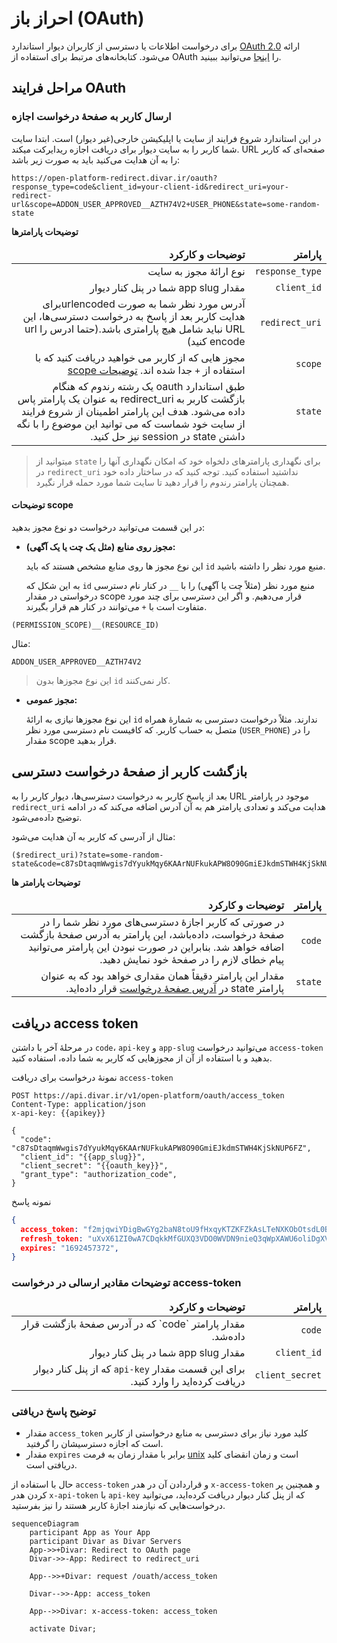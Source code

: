 # احراز باز (OAuth)

برای درخواست اطلاعات یا دسترسی از کاربران دیوار استاندارد [OAuth 2.0](https://oauth.net/2/) ارائه می‌شود. کتابخانه‌های مرتبط برای استفاده از OAuth را [اینجا](https://oauth.net/code/) می‌توانید ببینید.

## مراحل فرایند OAuth

### ارسال کاربر به صفحهٔ درخواست اجازه‌

در این استاندارد شروع فرایند از سایت یا اپلیکیشن خارجی(غیر دیوار) است.
ابتدا سایت شما کاربر را به سایت دیوار برای دریافت اجازه ریدایرکت میکند. URL صفحه‌ای که کاربر را به آن هدایت می‌کنید باید به صورت زیر باشد:

```
https://open-platform-redirect.divar.ir/oauth?response_type=code&client_id=your-client-id&redirect_uri=your-redirect-url&scope=ADDON_USER_APPROVED__AZTH74V2+USER_PHONE&state=some-random-state
```
**توضیحات پارامترها**

<table dir="rtl">
<thead>
<tr>
<td><strong>پارامتر<strong></td>
<td><strong>توضیحات و کارکرد</strong></td>
</tr>
</thead>
<tr>
<td><code>response_type</code></td>
<td>نوع ارائهٔ مجوز به سایت</td>
</tr>
<tr>
<td><code>client_id</code></td>
<td>مقدار app slug شما در پنل کنار دیوار</td>
</tr>
<tr>
<td><code>redirect_uri</code></td>
<td>آدرس مورد نظر شما به صورت urlencodedبرای هدایت کاربر بعد از پاسخ به درخواست دسترسی‌ها، این URL نباید شامل هیچ پارامتری باشد.(حتما ادرس را url encode کنید)</td>
</tr>
<tr>
<td><code>scope</code></td>
<td>مجوز هایی که از کاربر می خواهید دریافت کنید که با استفاده از <code>+</code> جدا شده اند. <a href="#توضیحات-scope">توضیحات scope</a></td>
<tr>
<td><code>state</code></td>
<td>طبق استاندارد oauth یک رشته رندوم که هنگام بازگشت کاربر به redirect_uri به عنوان یک پارامتر پاس داده می‌شود. هدف این پارامتر اطمینان از شروع فرایند از سایت خود شماست که می توانید این موضوع را با نگه داشتن state در session نیز حل کنید.</td>
</tr>
</table>


> میتوانید از `state` برای نگهداری پارامترهای دلخواه خود که امکان نگهداری آنها را در `redirect_uri` نداشتید استفاده کنید. توجه کنید که در ساختار داده خود همچنان پارامتر رندوم را قرار دهید تا سایت شما مورد حمله قرار نگیرد.

#### توضیحات scope

در این قسمت می‌توانید درخواست دو نوع مجوز بدهید:

- **مجوز روی منابع (مثل یک چت یا یک آگهی):‌**

  این نوع مجوز ها روی منابع مشخص هستند که باید `id` منبع مورد نظر را داشته باشید.
  
  به این شکل که `id` منبع مورد نظر (مثلاً چت یا آگهی) را با `__` در کنار نام دسترسی‌ درخواستی در مقدار scope قرار می‌دهیم. و اگر این دسترسی برای چند مورد متفاوت است با `+` می‌توانند در کنار هم قرار بگیرند.
  

```
(PERMISSION_SCOPE)__(RESOURCE_ID)
```
  مثال:
  
  `ADDON_USER_APPROVED__AZTH74V2`

> این نوع مجوز‌ها بدون `id` کار نمی‌کنند.

- **مجوز عمومی:**


  این نوع مجوزها نیازی به ارائهٔ `id` ندارند. مثلاً درخواست دسترسی به شمارهٔ همراه متصل به حساب کاربر. که کافیست نام دسترسی مورد نظر (`USER_PHONE`) را در مقدار scope قرار بدهید.


## بازگشت کاربر از صفحهٔ درخواست دسترسی

بعد از پاسخ کاربر به درخواست دسترسی‌ها، دیوار کاربر را به URL موجود در پارامتر `redirect_uri` هدایت می‌کند و تعدادی پارامتر هم به آن آدرس اضافه می‌کند که در ادامه توضیح داده‌می‌شود.

مثال از آدرسی که کاربر به آن هدایت می‌شود:

```
($redirect_uri)?state=some-random-state&code=c87sDtaqmWwgis7dYyukMqy6KAArNUFkukAPW8O90GmiEJkdmSTWH4KjSkNUP6FZ
```

**توضیحات پارامتر ها**

<table dir="rtl">
<thead>
<tr>
<td><strong>پارامتر<strong></td>
<td><strong>توضیحات و کارکرد</strong></td>
</tr>
</thead>
<tr>
<td><code>code</code></td>
<td>در صورتی که کاربر اجازهٔ دسترسی‌های مورد نظر شما را در صفحهٔ درخواست، داده‌باشد، این پارامتر به آدرس صفحهٔ بازگشت اضافه خواهد شد. بنابراین در صورت نبودن این پارامتر می‌توانید پیام خطای لازم را در صفحهٔ خود نمایش دهید.</td>
</tr>
<tr>
<td><code>state</code></td>
<td>مقدار این پارامتر دقیقاً همان مقداری خواهد بود که به عنوان پارامتر state در <a href="#ارسال-کاربر-به-صفحهٔ-درخواست-اجازه">آدرس صفحهٔ درخواست</a> قرار داده‌اید.</td>
</tr>
<tr>
</table>


## دریافت access token

در مرحلهٔ آخر با داشتن `code`، `api-key` و `app-slug` می‌توانید درخواست `access-token` بدهید و با استفاده از آن از مجوزهایی که کاربر به شما داده، استفاده کنید.

نمونهٔ درخواست برای دریافت `access-token`

```http request
POST https://api.divar.ir/v1/open-platform/oauth/access_token
Content-Type: application/json
x-api-key: {{apikey}}

{
  "code": "c87sDtaqmWwgis7dYyukMqy6KAArNUFkukAPW8O90GmiEJkdmSTWH4KjSkNUP6FZ",
  "client_id": "{{app_slug}}",
  "client_secret": "{{oauth_key}}",
  "grant_type": "authorization_code",
}
```

نمونه پاسخ

```JSON
{
  access_token: "f2mjqwiYDigBwGYg2baN8toU9fHxqyKTZKFZkAsLTeNXKObOtsdL0B9vobNZ3SrTc9IhNS2rrG4Guuk9hxZLe0iqgoMbS2W7Jd3jaDUsrVM33teFWsISCrhdj88u99jb",
  refresh_token: "uXvX61ZI0wA7CDqkkMfGUXQ3VDO0WVDN9nieQ3qWpXAWU6oliDgXVn5d7pep1nAebMsyZmTa7AWBklTEOvrPPmsEaEobnp0tvJKrqaLdTAPwpSEZn9k5xLF4Acdxl18Zk9XJubGIJefbXOdyjJX7i4D4imr4VTJO7W4fASyOAyKgfBceBAnDTP4cKwC9dW9646NUTJKbFdNKtKCOsRQeVFAatfvyBX1lRkDo3j1McbD1a1uQmQWC9futrvSo6T8U",
  expires: "1692457372",
}
```

### توضیحات مقادیر ارسالی در درخواست access-token

<table dir="rtl">
<thead>
<tr>
<td><strong>پارامتر<strong></td>
<td><strong>توضیحات و کارکرد</strong></td>
</tr>
</thead>
<tr>
<td><code>code</code></td>
<td>مقدار پارامتر `code` که در آدرس صفحهٔ بازگشت قرار داده‌شد.</td>
</tr>
<tr>
<td><code>client_id</code></td>
<td>مقدار app slug شما در پنل کنار دیوار</td>
</tr>
<tr>
<td><code>client_secret</code></td>
<td>برای این قسمت مقدار <code>api-key</code> که از پنل کنار دیوار دریافت کرده‌اید را وارد کنید.</td>
</tr>
</table>

### توضیح پاسخ دریافتی

- مقدار `access_token` کلید مورد نیاز برای دسترسی به منابع درخواستی از کاربر است که اجازه دسترسیشان را گرفتید.
- مقدار `expires` برابر با مقدار زمان به فرمت [unix](https://en.wikipedia.org/wiki/Unix_time) است و زمان انقضای کلید دریافتی است.


حال با استفاده از `access-token` و قراردادن آن در هدر `x-access-token` و همچنین پر کردن هدر `x-api-token` با `api-key` که از پنل کنار دیوار دریافت کرده‌اید، می‌توانید درخواست‌هایی که نیازمند اجازهٔ کاربر هستند را نیز بفرستید.

```mermaid
sequenceDiagram
    participant App as Your App
    participant Divar as Divar Servers
    App->>+Divar: Redirect to OAuth page
    Divar->>-App: Redirect to redirect_uri
    
    App-->>+Divar: request /ouath/access_token    

    Divar-->>-App: access_token
    
    App-->>Divar: x-access-token: access_token

    activate Divar;
```
